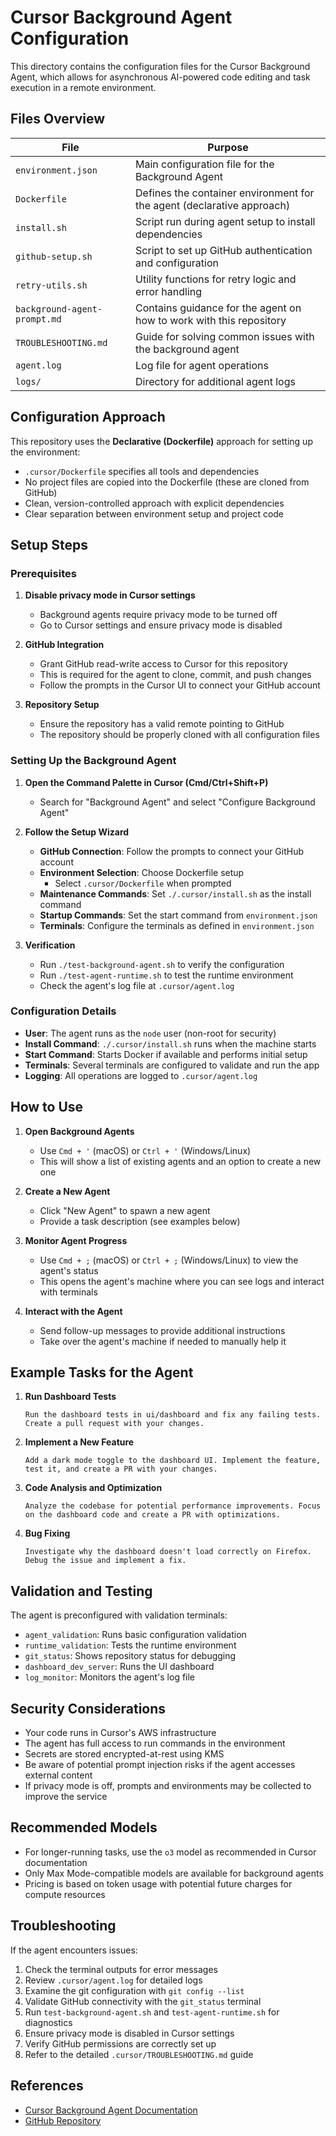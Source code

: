 # Cursor Background Agent Configuration

This directory contains the configuration files for the Cursor Background Agent, which allows for asynchronous AI-powered code editing and task execution in a remote environment.

## Files Overview

| File | Purpose |
|------|---------|
| `environment.json` | Main configuration file for the Background Agent |
| `Dockerfile` | Defines the container environment for the agent (declarative approach) |
| `install.sh` | Script run during agent setup to install dependencies |
| `github-setup.sh` | Script to set up GitHub authentication and configuration |
| `retry-utils.sh` | Utility functions for retry logic and error handling |
| `background-agent-prompt.md` | Contains guidance for the agent on how to work with this repository |
| `TROUBLESHOOTING.md` | Guide for solving common issues with the background agent |
| `agent.log` | Log file for agent operations |
| `logs/` | Directory for additional agent logs |

## Configuration Approach

This repository uses the **Declarative (Dockerfile)** approach for setting up the environment:
- `.cursor/Dockerfile` specifies all tools and dependencies
- No project files are copied into the Dockerfile (these are cloned from GitHub)
- Clean, version-controlled approach with explicit dependencies
- Clear separation between environment setup and project code

## Setup Steps

### Prerequisites
1. **Disable privacy mode in Cursor settings**
   - Background agents require privacy mode to be turned off
   - Go to Cursor settings and ensure privacy mode is disabled

2. **GitHub Integration**
   - Grant GitHub read-write access to Cursor for this repository
   - This is required for the agent to clone, commit, and push changes
   - Follow the prompts in the Cursor UI to connect your GitHub account

3. **Repository Setup**
   - Ensure the repository has a valid remote pointing to GitHub
   - The repository should be properly cloned with all configuration files

### Setting Up the Background Agent
1. **Open the Command Palette in Cursor (Cmd/Ctrl+Shift+P)**
   - Search for "Background Agent" and select "Configure Background Agent"

2. **Follow the Setup Wizard**
   - **GitHub Connection**: Follow the prompts to connect your GitHub account
   - **Environment Selection**: Choose Dockerfile setup
     - Select `.cursor/Dockerfile` when prompted
   - **Maintenance Commands**: Set `./.cursor/install.sh` as the install command
   - **Startup Commands**: Set the start command from `environment.json`
   - **Terminals**: Configure the terminals as defined in `environment.json`

3. **Verification**
   - Run `./test-background-agent.sh` to verify the configuration
   - Run `./test-agent-runtime.sh` to test the runtime environment
   - Check the agent's log file at `.cursor/agent.log`

### Configuration Details
- **User**: The agent runs as the `node` user (non-root for security)
- **Install Command**: `./.cursor/install.sh` runs when the machine starts
- **Start Command**: Starts Docker if available and performs initial setup
- **Terminals**: Several terminals are configured to validate and run the app
- **Logging**: All operations are logged to `.cursor/agent.log`

## How to Use

1. **Open Background Agents**
   - Use `Cmd + '` (macOS) or `Ctrl + '` (Windows/Linux)
   - This will show a list of existing agents and an option to create a new one

2. **Create a New Agent**
   - Click "New Agent" to spawn a new agent
   - Provide a task description (see examples below)

3. **Monitor Agent Progress**
   - Use `Cmd + ;` (macOS) or `Ctrl + ;` (Windows/Linux) to view the agent's status
   - This opens the agent's machine where you can see logs and interact with terminals

4. **Interact with the Agent**
   - Send follow-up messages to provide additional instructions
   - Take over the agent's machine if needed to manually help it

## Example Tasks for the Agent

1. **Run Dashboard Tests**
   ```
   Run the dashboard tests in ui/dashboard and fix any failing tests. Create a pull request with your changes.
   ```

2. **Implement a New Feature**
   ```
   Add a dark mode toggle to the dashboard UI. Implement the feature, test it, and create a PR with your changes.
   ```

3. **Code Analysis and Optimization**
   ```
   Analyze the codebase for potential performance improvements. Focus on the dashboard code and create a PR with optimizations.
   ```

4. **Bug Fixing**
   ```
   Investigate why the dashboard doesn't load correctly on Firefox. Debug the issue and implement a fix.
   ```

## Validation and Testing

The agent is preconfigured with validation terminals:
- `agent_validation`: Runs basic configuration validation
- `runtime_validation`: Tests the runtime environment
- `git_status`: Shows repository status for debugging
- `dashboard_dev_server`: Runs the UI dashboard
- `log_monitor`: Monitors the agent's log file

## Security Considerations

- Your code runs in Cursor's AWS infrastructure
- The agent has full access to run commands in the environment
- Secrets are stored encrypted-at-rest using KMS
- Be aware of potential prompt injection risks if the agent accesses external content
- If privacy mode is off, prompts and environments may be collected to improve the service

## Recommended Models

- For longer-running tasks, use the `o3` model as recommended in Cursor documentation
- Only Max Mode-compatible models are available for background agents
- Pricing is based on token usage with potential future charges for compute resources

## Troubleshooting

If the agent encounters issues:
1. Check the terminal outputs for error messages
2. Review `.cursor/agent.log` for detailed logs
3. Examine the git configuration with `git config --list`
4. Validate GitHub connectivity with the `git_status` terminal
5. Run `test-background-agent.sh` and `test-agent-runtime.sh` for diagnostics
6. Ensure privacy mode is disabled in Cursor settings
7. Verify GitHub permissions are correctly set up
8. Refer to the detailed `.cursor/TROUBLESHOOTING.md` guide

## References

- [Cursor Background Agent Documentation](https://docs.cursor.com/background-agent)
- [GitHub Repository](https://github.com/Victordtesla24/cursor-uninstaller.git)
